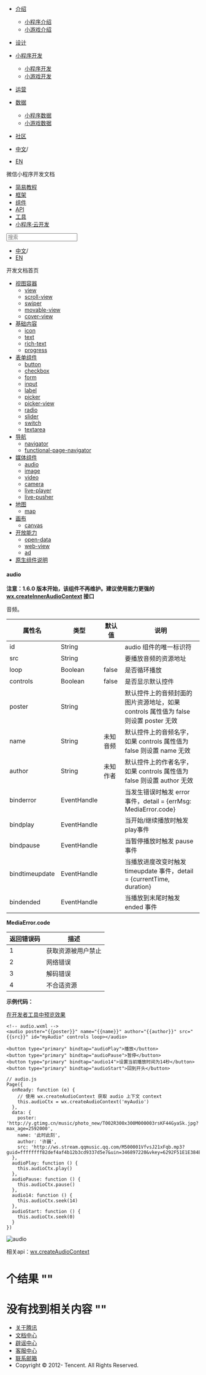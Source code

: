 <div class="book with-summary">

<div class="head">

<div class="head_box">

# [](javascript:; "_('微信公众平台 小程序')")

<div class="header_ctrls">

*   [介绍](javascript:;)
    *   [小程序介绍](https://developers.weixin.qq.com/miniprogram/introduction/index.html?t=18091415)
    *   [小游戏介绍](https://developers.weixin.qq.com/minigame/introduction/index.html?t=18091415)
*   [设计](https://developers.weixin.qq.com/miniprogram/design/index.html?t=18091415)
*   [小程序开发](javascript:;)
    *   [小程序开发](https://developers.weixin.qq.com/miniprogram/dev/index.html?t=18091415)
    *   [小游戏开发](https://developers.weixin.qq.com/minigame/dev/index.html?t=18091415)
*   [运营](https://developers.weixin.qq.com/miniprogram/product/index.html?t=18091415)
*   [数据](javascript:;)
    *   [小程序数据](https://developers.weixin.qq.com/miniprogram/analysis/index.html?t=18091415)
    *   [小游戏数据](https://developers.weixin.qq.com/minigame/analysis/index.html?t=18091415)
*   [社区](https://developers.weixin.qq.com/)

*   [中文](https://developers.weixin.qq.com/miniprogram/dev/component/audio.html?t=18091415)<span class="split-line">/</span>
*   [EN](https://developers.weixin.qq.com/miniprogram/en/dev/component/audio.html?t=18091415)

</div>

</div>

</div>

<div class="sub_nav_box">

<div class="sub_nav_inner">

<div class="book-summary-opr" id="js-book-summary-opr"><a class="book-summary-btn"></a></div>

<div class="top_sub_nav">

<div class="top_title_wap"><span class="icon_title icon_dev"></span>

微信小程序开发文档

</div>

*   [简易教程](../)
*   [框架](../framework/MINA.html)
*   [组件](.)
*   [API](../api/network/download/wx.downloadFile.html)
*   [工具](../devtools/devtools.html)
*   [小程序·云开发](../wxcloud/basis/getting-started.html)

</div>

<div id="book-search-input" role="search">

<form><label for="search-input" class="search-icon" id="js-search-icon"></label><input type="text" id="search-input" name="search-input" placeholder="搜索"> </form>

</div>

*   [中文](https://developers.weixin.qq.com/miniprogram/dev/component/audio.html?t=18091415)<span class="split-line">/</span>
*   [EN](https://developers.weixin.qq.com/miniprogram/en/dev/component/audio.html?t=18091415)

</div>

</div>

<div class="book-summary">

<div class="book-summary-home" id="js-summary-home"><a><span class="icon_home_s icon_dev"></span><span class="s_title_2">开发文档首页</span></a></div>

<nav role="navigation">

*   [视图容器](./view.html)
    *   [view](./view.html)
    *   [scroll-view](./scroll-view.html)
    *   [swiper](./swiper.html)
    *   [movable-view](./movable-view.html)
    *   [cover-view](./cover-view.html)
*   [基础内容](./icon.html)
    *   [icon](./icon.html)
    *   [text](./text.html)
    *   [rich-text](./rich-text.html)
    *   [progress](./progress.html)
*   [表单组件](./button.html)
    *   [button](./button.html)
    *   [checkbox](./checkbox.html)
    *   [form](./form.html)
    *   [input](./input.html)
    *   [label](./label.html)
    *   [picker](./picker.html)
    *   [picker-view](./picker-view.html)
    *   [radio](./radio.html)
    *   [slider](./slider.html)
    *   [switch](./switch.html)
    *   [textarea](./textarea.html)
*   [导航](./navigator.html)
    *   [navigator](./navigator.html)
    *   [functional-page-navigator](./functional-page-navigator.html)
*   [媒体组件](./audio.html)
    *   [audio](./audio.html#audio)
    *   [image](./image.html)
    *   [video](./video.html)
    *   [camera](./camera.html)
    *   [live-player](./live-player.html)
    *   [live-pusher](./live-pusher.html)
*   [地图](./map.html)
    *   [map](./map.html#map)
*   [画布](./canvas.html)
    *   [canvas](./canvas.html#canvas)
*   [开放能力](./open-data.html)
    *   [open-data](./open-data.html)
    *   [web-view](./web-view.html)
    *   [ad](./ad.html)
*   [原生组件说明](./native-component.html)

</nav>

</div>

<div class="book-body">

<div class="body-inner">

<div class="page-wrapper" tabindex="-1" role="main">

<div class="page-inner">

<div id="book-search-results">

<div class="search-noresults">

<section class="normal markdown-section">

#### audio

**注意：1.6.0 版本开始，该组件不再维护。建议使用能力更强的 [wx.createInnerAudioContext](../api/media/audio/wx.createInnerAudioContext.html) 接口**

音频。

<table>

<thead>

<tr>

<th>属性名</th>

<th>类型</th>

<th>默认值</th>

<th>说明</th>

</tr>

</thead>

<tbody>

<tr>

<td>id</td>

<td>String</td>

<td></td>

<td>audio 组件的唯一标识符</td>

</tr>

<tr>

<td>src</td>

<td>String</td>

<td></td>

<td>要播放音频的资源地址</td>

</tr>

<tr>

<td>loop</td>

<td>Boolean</td>

<td>false</td>

<td>是否循环播放</td>

</tr>

<tr>

<td>controls</td>

<td>Boolean</td>

<td>false</td>

<td>是否显示默认控件</td>

</tr>

<tr>

<td>poster</td>

<td>String</td>

<td></td>

<td>默认控件上的音频封面的图片资源地址，如果 controls 属性值为 false 则设置 poster 无效</td>

</tr>

<tr>

<td>name</td>

<td>String</td>

<td>未知音频</td>

<td>默认控件上的音频名字，如果 controls 属性值为 false 则设置 name 无效</td>

</tr>

<tr>

<td>author</td>

<td>String</td>

<td>未知作者</td>

<td>默认控件上的作者名字，如果 controls 属性值为 false 则设置 author 无效</td>

</tr>

<tr>

<td>binderror</td>

<td>EventHandle</td>

<td></td>

<td>当发生错误时触发 error 事件，detail = {errMsg: MediaError.code}</td>

</tr>

<tr>

<td>bindplay</td>

<td>EventHandle</td>

<td></td>

<td>当开始/继续播放时触发play事件</td>

</tr>

<tr>

<td>bindpause</td>

<td>EventHandle</td>

<td></td>

<td>当暂停播放时触发 pause 事件</td>

</tr>

<tr>

<td>bindtimeupdate</td>

<td>EventHandle</td>

<td></td>

<td>当播放进度改变时触发 timeupdate 事件，detail = {currentTime, duration}</td>

</tr>

<tr>

<td>bindended</td>

<td>EventHandle</td>

<td></td>

<td>当播放到末尾时触发 ended 事件</td>

</tr>

</tbody>

</table>

**MediaError.code**

<table>

<thead>

<tr>

<th>返回错误码</th>

<th>描述</th>

</tr>

</thead>

<tbody>

<tr>

<td>1</td>

<td>获取资源被用户禁止</td>

</tr>

<tr>

<td>2</td>

<td>网络错误</td>

</tr>

<tr>

<td>3</td>

<td>解码错误</td>

</tr>

<tr>

<td>4</td>

<td>不合适资源</td>

</tr>

</tbody>

</table>

**示例代码：**

[在开发者工具中预览效果](wechatide://minicode/NycgqcmS6KYY "在开发者工具中预览效果")

    <!-- audio.wxml -->
    <audio poster="{{poster}}" name="{{name}}" author="{{author}}" src="{{src}}" id="myAudio" controls loop></audio>

    <button type="primary" bindtap="audioPlay">播放</button>
    <button type="primary" bindtap="audioPause">暂停</button>
    <button type="primary" bindtap="audio14">设置当前播放时间为14秒</button>
    <button type="primary" bindtap="audioStart">回到开头</button>

    // audio.js
    Page({
      onReady: function (e) {
        // 使用 wx.createAudioContext 获取 audio 上下文 context
        this.audioCtx = wx.createAudioContext('myAudio')
      },
      data: {
        poster: 'http://y.gtimg.cn/music/photo_new/T002R300x300M000003rsKF44GyaSk.jpg?max_age=2592000',
        name: '此时此刻',
        author: '许巍',
        src: 'http://ws.stream.qqmusic.qq.com/M500001VfvsJ21xFqb.mp3?guid=ffffffff82def4af4b12b3cd9337d5e7&uin=346897220&vkey=6292F51E1E384E06DCBDC9AB7C49FD713D632D313AC4858BACB8DDD29067D3C601481D36E62053BF8DFEAF74C0A5CCFADD6471160CAF3E6A&fromtag=46',
      },
      audioPlay: function () {
        this.audioCtx.play()
      },
      audioPause: function () {
        this.audioCtx.pause()
      },
      audio14: function () {
        this.audioCtx.seek(14)
      },
      audioStart: function () {
        this.audioCtx.seek(0)
      }
    })

![audio](https://developers.weixin.qq.com/miniprogram/dev/image/pic/audio.png?t=18091415)

相关api：[wx.createAudioContext](../api/media/audio/wx.createAudioContext.html)

</section>

</div>

<div class="search-results">

<div class="has-results">

# <span class="search-results-count"></span>个结果 "<span class="search-query"></span>"

</div>

<div class="no-results">

# 没有找到相关内容 "<span class="search-query"></span>"

</div>

</div>

</div>

</div>

</div>

<div class="foot" id="footer">

*   [关于腾讯](https://www.tencent.com/)
*   [文档中心](https://developers.weixin.qq.com/miniprogram/introduction/index.html)
*   [辟谣中心](https://mp.weixin.qq.com/cgi-bin/opshowpage?action=dispelinfo)
*   [客服中心](https://kf.qq.com/product/wx_xcx.html)
*   [联系邮箱](mailto:weixinmp@qq.com)
*   Copyright © 2012-<span id="s_copyright_year"></span> Tencent. All Rights Reserved.

</div>

</div>

[](./navigator.html)[](./map.html)</div>

</div>
